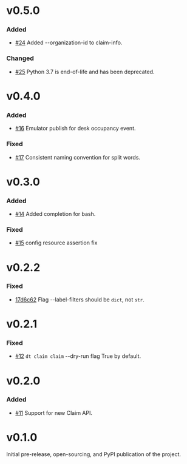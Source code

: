 # v0.5.0
### Added
- [#24](https://github.com/jhgjeraker/disruptive-cli/pull/24) Added --organization-id to claim-info.

### Changed
- [#25](https://github.com/jhgjeraker/disruptive-cli/pull/25) Python 3.7 is end-of-life and has been deprecated.

# v0.4.0
### Added
- [#16](https://github.com/jhgjeraker/disruptive-cli/pull/16) Emulator publish for desk occupancy event.

### Fixed
- [#17](https://github.com/jhgjeraker/disruptive-cli/pull/17) Consistent naming convention for split words.

# v0.3.0
### Added
- [#14](https://github.com/jhgjeraker/disruptive-cli/pull/14) Added completion for bash.

### Fixed
- [#15](https://github.com/jhgjeraker/disruptive-cli/pull/15) config resource assertion fix

# v0.2.2
### Fixed
- [17d6c62](https://github.com/jhgjeraker/disruptive-cli/commit/17d6c629eaf5a158609a2a3a5b5451d3032a320d) Flag --label-filters should be `dict`, not `str`.

# v0.2.1
### Fixed
- [#12](https://github.com/jhgjeraker/disruptive-cli/pull/12) `dt claim claim` --dry-run flag True by default.

# v0.2.0
### Added
- [#11](https://github.com/jhgjeraker/disruptive-cli/pull/11) Support for new Claim API.

# v0.1.0
Initial pre-release, open-sourcing, and PyPI publication of the project.
